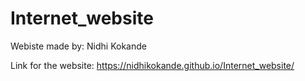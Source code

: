 # Internet_website

Webiste made by: Nidhi Kokande

Link for the website: https://nidhikokande.github.io/Internet_website/
